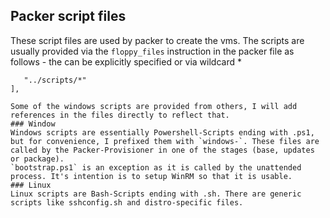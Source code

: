 ## Packer script files
These script files are used by packer to create the vms. The scripts are usually provided via the ```floppy_files``` instruction in the packer file as follows - the can be explicitly specified or via wildcard *

```"floppy_files": [
   "../scripts/*"
],

Some of the windows scripts are provided from others, I will add references in the files directly to reflect that.
### Window
Windows scripts are essentially Powershell-Scripts ending with .ps1, but for convenience, I prefixed them with `windows-`. These files are called by the Packer-Provisioner in one of the stages (base, updates or package). 
`bootstrap.ps1` is an exception as it is called by the unattended process. It's intention is to setup WinRM so that it is usable.
### Linux
Linux scripts are Bash-Scripts ending with .sh. There are generic scripts like sshconfig.sh and distro-specific files.